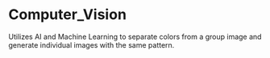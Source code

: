 # Computer_Vision
Utilizes AI and Machine Learning to separate colors from a group image and generate individual images with the same pattern.
